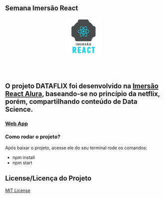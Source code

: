 
## Semana Imersão React
<p align="center">
<img width="120px" src="src/assets/img/logo-alura.svg">
</p>

## ⠀⠀⠀⠀ ⠀⠀⠀⠀

## O projeto  **DATAFLIX** foi desenvolvido na [Imersão React Alura](https://www.alura.com.br/imersao-react/), baseando-se no princípio da netflix, porém, compartilhando conteúdo de Data Science.

### [Web App](https://dataflix-phi.vercel.app/)

### Como rodar o projeto?
Após baixar o projeto, acesse ele do seu terminal rode os comandos:

* npm install
* npm start

## License/Licença do Projeto
[MIT License](https://github.com/rubas-dev/dataflix/blob/master/LICENSE)
